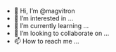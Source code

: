 - 👋 Hi, I’m @magvitron
- 👀 I’m interested in ...
- 🌱 I’m currently learning ...
- 💞️ I’m looking to collaborate on ...
- 📫 How to reach me ...

<!---
magvitron/magvitron is a ✨ special ✨ repository because its `README.md` (this file) appears on your GitHub profile.
You can click the Preview link to take a look at your changes.
--->
